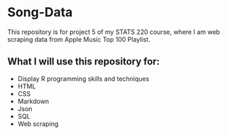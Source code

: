 # Song-Data

This repository is for project 5 of my STATS 220 course, where I am web scraping data from Apple Music Top 100 Playlist.

## What I will use this repository for:
* Display R programming skills and techniques
* HTML
* CSS
* Markdown
* Json
* SQL
* Web scraping
